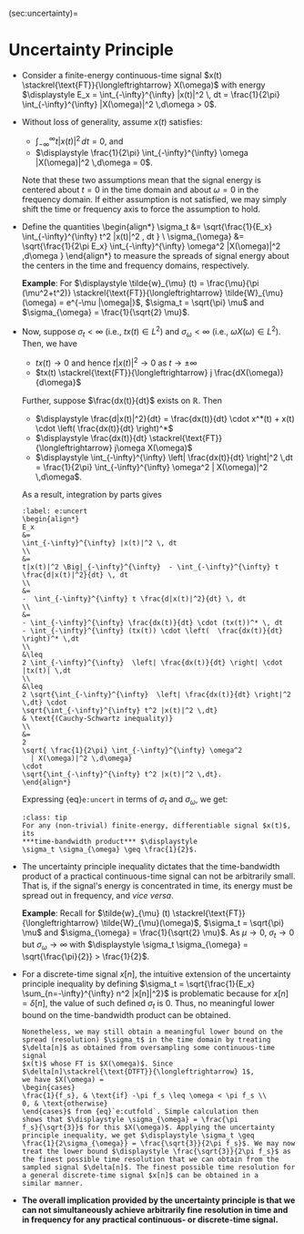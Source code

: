 (sec:uncertainty)=
# Uncertainty Principle

* Consider a finite-energy continuous-time signal $x(t)
  \stackrel{\text{FT}}{\longleftrightarrow} X(\omega)$ with energy
  $\displaystyle E_x = \int_{-\infty}^{\infty} |x(t)|^2 \, dt = \frac{1}{2\pi}
  \int_{-\infty}^{\infty} |X(\omega)|^2 \,d\omega > 0$.

* Without loss of generality, assume $x(t)$ satisfies:
  - $\displaystyle\int_{-\infty}^{\infty} t |x(t)|^2 \,
    dt = 0$, and
  - $\displaystyle \frac{1}{2\pi} \int_{-\infty}^{\infty}  \omega
    |X(\omega)|^2 \,d\omega = 0$.

  Note that these two assumptions mean that the signal energy is
  centered about $t=0$ in the time domain and about $\omega = 0$ in
  the frequency domain.  If either assumption is not satisfied, we may
  simply shift the time or frequency axis to force the assumption to
  hold.

* Define the quantities
  \begin{align*}
  \sigma_t 
  &=
  \sqrt{\frac{1}{E_x}
  \int_{-\infty}^{\infty} t^2 |x(t)|^2 \, dt 
  }
  \\
  \sigma_{\omega}
  &=
  \sqrt{\frac{1}{2\pi E_x}
  \int_{-\infty}^{\infty}  \omega^2
    |X(\omega)|^2 \,d\omega
   }
  \end{align*}
  to measure the spreads of signal energy about the centers in the time and
  frequency domains, respectively. 

  **Example**: 
  For $\displaystyle \tilde{w}_{\mu} (t) = \frac{\mu}{\pi (\mu^2+t^2)}
  \stackrel{\text{FT}}{\longleftrightarrow} \tilde{W}_{\mu}(\omega) =
  e^{-\mu |\omega|}$, $\sigma_t = \sqrt{\pi} \mu$ and $\sigma_{\omega} =
  \frac{1}{\sqrt{2} \mu}$.

* Now, suppose $\sigma_t < \infty$ (i.e., $tx(t) \in L^2$) and
  $\sigma_{\omega} < \infty$ (i.e., $\omega X(\omega) \in L^2$). Then,
  we have
  - $tx(t) \rightarrow 0$ and hence $t|x(t)|^2  \rightarrow 0$ as $t \rightarrow \pm \infty$
  - $tx(t) \stackrel{\text{FT}}{\longleftrightarrow}  j
    \frac{dX(\omega)}{d\omega}$
  
  Further, suppose $\frac{dx(t)}{dt}$ exists on $\mathbb{R}$. Then
  - $\displaystyle \frac{d|x(t)|^2}{dt} = \frac{dx(t)}{dt} \cdot
    x^*(t) + x(t) \cdot \left(  \frac{dx(t)}{dt} \right)^*$
  - $\displaystyle \frac{dx(t)}{dt}
    \stackrel{\text{FT}}{\longleftrightarrow}  j\omega X(\omega)$
  - $\displaystyle \int_{-\infty}^{\infty} \left| \frac{dx(t)}{dt}
    \right|^2 \,dt  = \frac{1}{2\pi} \int_{-\infty}^{\infty} \omega^2
     | X(\omega)|^2 \,d\omega$.
  
  As a result, integration by parts gives
  ```{math}
  :label: e:uncert
  \begin{align*}
  E_x 
  &=
  \int_{-\infty}^{\infty} |x(t)|^2 \, dt 
  \\
  &= 
  t|x(t)|^2 \Big|_{-\infty}^{\infty}  - \int_{-\infty}^{\infty} t
  \frac{d|x(t)|^2}{dt} \, dt
  \\
  &=
  -  \int_{-\infty}^{\infty} t \frac{d|x(t)|^2}{dt} \, dt
  \\
  &=
  - \int_{-\infty}^{\infty} \frac{dx(t)}{dt} \cdot (tx(t))^* \, dt 
  - \int_{-\infty}^{\infty} (tx(t)) \cdot \left(  \frac{dx(t)}{dt}
  \right)^* \,dt
  \\
  &\leq
  2 \int_{-\infty}^{\infty}  \left| \frac{dx(t)}{dt} \right| \cdot 
  |tx(t)| \,dt
  \\
  &\leq 
  2 \sqrt{\int_{-\infty}^{\infty}  \left| \frac{dx(t)}{dt} \right|^2
  \,dt} \cdot
  \sqrt{\int_{-\infty}^{\infty} t^2 |x(t)|^2 \,dt}
  & \text{(Cauchy-Schwartz inequality)}
  \\
  &=
  2 
  \sqrt{ \frac{1}{2\pi} \int_{-\infty}^{\infty} \omega^2
    | X(\omega)|^2 \,d\omega}
  \cdot
  \sqrt{\int_{-\infty}^{\infty} t^2 |x(t)|^2 \,dt}.
  \end{align*}
  ```
  Expressing {eq}`e:uncert` in terms of $\sigma_t$ and
  $\sigma_{\omega}$, we get:
  ```{admonition} Uncertainty Principle
  :class: tip
  For any (non-trivial) finite-energy, differentiable signal $x(t)$, its
  ***time-bandwidth product*** $\displaystyle
  \sigma_t \sigma_{\omega} \geq \frac{1}{2}$.
  ```

* The uncertainty principle inequality dictates that the
  time-bandwidth product of a practical continuous-time signal can not be
  arbitrarily small. That is, if the signal's energy is concentrated
  in time, its energy must be spread out in frequency, and *vice versa*.

  **Example**: Recall for $\tilde{w}_{\mu} (t)
  \stackrel{\text{FT}}{\longleftrightarrow}  \tilde{W}_{\mu}(\omega)$, 
  $\sigma_t = \sqrt{\pi} \mu$ and $\sigma_{\omega} =
  \frac{1}{\sqrt{2} \mu}$. As $\mu \rightarrow 0$, $\sigma_t
  \rightarrow 0$ but $\sigma_{\omega} \rightarrow \infty$ with
  $\displaystyle \sigma_t \sigma_{\omega} = \sqrt{\frac{\pi}{2}} >
  \frac{1}{2}$.

* For a discrete-time signal $x[n]$, the intuitive extension of the
  uncertainty principle inequality by defining $\sigma_t 
  = \sqrt{\frac{1}{E_x} \sum_{n=-\infty}^{\infty} n^2 |x[n]|^2}$ is
  problematic because for $x[n]=\delta[n]$, the value of such defined
  $\sigma_t$ is $0$. Thus, no meaningful lower bound on the
  time-bandwidth product can be obtained.
  ```{tip}
  Nonetheless, we may still obtain a meaningful lower bound on the
  spread (resolution) $\sigma_t$ in the time domain by treating 
  $\delta[n]$ as obtained from oversampling some continuous-time signal
  $x(t)$ whose FT is $X(\omega)$. Since 
  $\delta[n]\stackrel{\text{DTFT}}{\longleftrightarrow} 1$,
  we have $X(\omega) =
  \begin{cases} 
  \frac{1}{f_s}, & \text{if} -\pi f_s \leq \omega < \pi f_s \\
  0, & \text{otherwise}
  \end{cases}$ from {eq}`e:cutfold`. Simple calculation then
  shows that $\displaystyle \sigma_{\omega} = \frac{\pi
  f_s}{\sqrt{3}}$ for this $X(\omega)$. Applying the uncertainty
  principle inequality, we get $\displaystyle \sigma_t \geq
  \frac{1}{2\sigma_{\omega}} = \frac{\sqrt{3}}{2\pi f_s}$. We may now
  treat the lower bound $\displaystyle \frac{\sqrt{3}}{2\pi f_s}$ as
  the finest possible time resolution that we can obtain from the
  sampled signal $\delta[n]$. The finest possible time resolution for
  a general discrete-time signal $x[n]$ can be obtained in a
  similar manner.
  ```

* **The overall implication provided by the uncertainty principle is
  that we can not simultaneously achieve arbitrarily fine resolution
  in time and in frequency for any practical continuous- or
  discrete-time signal.**
